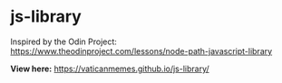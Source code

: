 # js-library
Inspired by the Odin Project: https://www.theodinproject.com/lessons/node-path-javascript-library

<b>View here:</b>
https://vaticanmemes.github.io/js-library/
